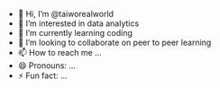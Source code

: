 - 👋 Hi, I’m @taiworealworld
- 👀 I’m interested in data analytics
- 🌱 I’m currently learning coding
- 💞️ I’m looking to collaborate on peer to peer learning
- 📫 How to reach me ...
- 😄 Pronouns: ...
- ⚡ Fun fact: ...

<!---
taiworealworld/taiworealworld is a ✨ special ✨ repository because its `README.md` (this file) appears on your GitHub profile.
You can click the Preview link to take a look at your changes.
--->
